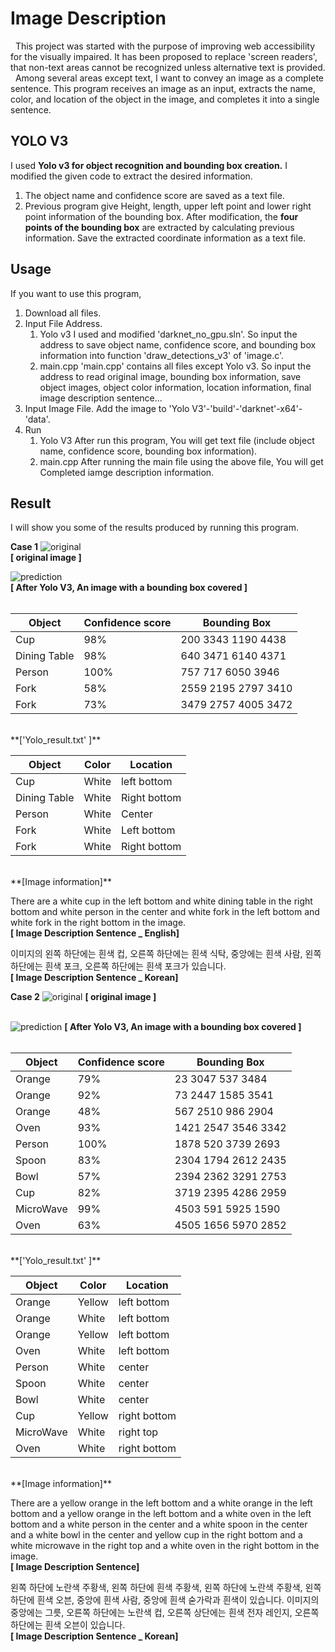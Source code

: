 # Image Description
 &nbsp; This project was started with the purpose of improving web accessibility for the visually impaired. It has been proposed to replace 'screen readers', that non-text areas cannot be recognized unless alternative text is provided. 
 &nbsp; Among several areas except text, I want to convey an image as a complete sentence. This program receives an image as an input, extracts the name, color, and location of the object in the image, and completes it into a single sentence.



## YOLO V3
I used **Yolo v3 for object recognition and bounding box creation.** I modified the given code to extract the desired information.
1) The object name and confidence score are saved as a text file.
2) Previous program give Height, length, upper left point and lower right point information of the bounding box. After modification, the **four points of the bounding box** are extracted by calculating previous information. Save the extracted coordinate information as a text file.

## Usage
If you want to use this program, 
1. Download all files. 
2. Input File Address. 
    1) Yolo v3
	    I used and modified 'darknet_no_gpu.sln'. So input the address to save object name, confidence score, and bounding box information into function 'draw_detections_v3' of 'image.c'.
    2) main.cpp
        'main.cpp' contains all files except Yolo v3. So input the address to read original image, bounding box information, save object images, object color information, location information, final image description sentence...
 3. Input Image File.
      Add the image to 'Yolo V3'-'build'-'darknet'-x64'-'data'. 
 4. Run
       1) Yolo V3
            After run this program, You will get text file (include object name, confidence score, bounding box information).
       2) main.cpp
           After running the main file using the above file, You will get Completed iamge description information.

## Result

I will show you some of the results produced by running this program.

**Case 1**
![original](./Result/case01/original.jpg)<br/>
**[ original image ]**
<br/>


![prediction](./Result/case01/prediction.jpg)<br/>
**[ After Yolo V3, An image with a bounding box covered ]<br/>**
<br/>

|   Object  |  Confidence score  |  Bounding Box  |
|-----------|--------------------|----------------|
|Cup|98%|200 3343 1190 4438|
|Dining Table|98%|640 3471 6140 4371|
|Person|100%|757 717 6050 3946|
|Fork|58%|2559 2195 2797 3410|
|Fork|73%|3479 2757 4005 3472|
<br/>
**['Yolo_result.txt' ]**



|   Object  |  Color |  Location  |
|-----------|--------------------|----------------|
|Cup|White|left bottom|
|Dining Table|White|Right bottom|
|Person|White|Center|
|Fork|White|Left bottom|
|Fork|White|Right bottom|
<br/>
**[Image information]**


There are a white cup in the left bottom and white dining table in the right bottom and white person in the center and white fork in the left bottom and white fork in the right bottom in the image.<br/>
**[ Image Description Sentence _ English]**

이미지의 왼쪽 하단에는 흰색 컵, 오른쪽 하단에는 흰색 식탁, 중앙에는 흰색 사람, 왼쪽 하단에는 흰색 포크, 오른쪽 하단에는 흰색 포크가 있습니다.<br/>
**[ Image Description Sentence _ Korean]**
<br/>



**Case 2**
![original](./Result/case02/original.jpg)
**[ original image ]<br/>**
<br/>


![prediction](./Result/case02/prediction.jpg)
**[ After Yolo V3, An image with a bounding box covered ]<br/>**
<br/>

|   Object  |  Confidence score  |  Bounding Box  |
|-----------|--------------------|----------------|
|Orange|79%| 23 3047 537 3484|
|Orange|92%| 73 2447 1585 3541|
|Orange|48%|567 2510 986 2904|
|Oven|93%|1421 2547 3546 3342|
|Person|100%|1878 520 3739 2693|
|Spoon|83%|2304 1794 2612 2435|
|Bowl|57%|2394 2362 3291 2753|
|Cup|82%|3719 2395 4286 2959|
|MicroWave|99%|4503 591 5925 1590|
|Oven|63%|4505 1656 5970 2852|
<br/>
**['Yolo_result.txt' ]**



|   Object  |  Color |  Location  |
|-----------|--------------------|----------------|
|Orange|Yellow|left bottom|
|Orange|White|left bottom|
|Orange|Yellow|left bottom|
|Oven|White|left bottom|
|Person|White|center|
|Spoon|White|center|
|Bowl|White|center|
|Cup|Yellow|right bottom|
|MicroWave|White|right top|
|Oven|White|right bottom|
<br/>
**[Image information]**


There are a yellow orange in the left bottom and a white orange in the left bottom and a yellow orange in the left bottom and a white oven in the left bottom and a white person in the center and a white spoon in the center and a white bowl in the center and yellow cup in the right bottom and a white microwave in the right top and a white oven in the right bottom in the image.<br/>
**[ Image Description Sentence]**

왼쪽 하단에 노란색 주황색, 왼쪽 하단에 흰색 주황색, 왼쪽 하단에 노란색 주황색, 왼쪽 하단에 흰색 오븐, 중앙에 흰색 사람, 중앙에 흰색 숟가락과 흰색이 있습니다. 이미지의 중앙에는 그릇, 오른쪽 하단에는 노란색 컵, 오른쪽 상단에는 흰색 전자 레인지, 오른쪽 하단에는 흰색 오븐이 있습니다.<br/>
**[ Image Description Sentence _ Korean]**
<br/>
